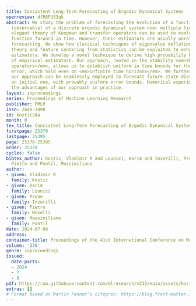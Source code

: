 ```yaml
---
title: Consistent Long-Term Forecasting of Ergodic Dynamical Systems
openreview: dfR6FU53qk
abstract: We study the problem of forecasting the evolution of a function of the state
  (observable) of a discrete ergodic dynamical system over multiple time steps. The
  elegant theory of Koopman and transfer operators can be used to evolve any such
  function forward in time. However, their estimators are usually unreliable in long-term
  forecasting. We show how classical techniques of eigenvalue deflation from operator
  theory and feature centering from statistics can be exploited to enhance standard
  estimators. We develop a novel technique to derive high probability bounds on powers
  of empirical estimators. Our approach, rooted in the stability <em>theory of non-normal
  operators</em>, allows us to establish uniform in time bounds for the forecasting
  error, which hold even on <em>infinite time horizons</em>. We further show that
  our approach can be seamlessly employed to forecast future state distributions from
  an initial one, with provably uniform error bounds. Numerical experiments illustrate
  the advantages of our approach in practice.
layout: inproceedings
series: Proceedings of Machine Learning Research
publisher: PMLR
issn: 2640-3498
id: kostic24a
month: 0
tex_title: Consistent Long-Term Forecasting of Ergodic Dynamical Systems
firstpage: 25370
lastpage: 25395
page: 25370-25395
order: 25370
cycles: false
bibtex_author: Kostic, Vladimir R and Lounici, Karim and Inzerilli, Prune and Novelli,
  Pietro and Pontil, Massimiliano
author:
- given: Vladimir R
  family: Kostic
- given: Karim
  family: Lounici
- given: Prune
  family: Inzerilli
- given: Pietro
  family: Novelli
- given: Massimiliano
  family: Pontil
date: 2024-07-08
address:
container-title: Proceedings of the 41st International Conference on Machine Learning
volume: '235'
genre: inproceedings
issued:
  date-parts:
  - 2024
  - 7
  - 8
pdf: https://raw.githubusercontent.com/mlresearch/v235/main/assets/kostic24a/kostic24a.pdf
extras: []
# Format based on Martin Fenner's citeproc: https://blog.front-matter.io/posts/citeproc-yaml-for-bibliographies/
---
```

